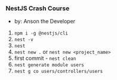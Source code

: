 ### NestJS Crash Course
- by: Anson the Developer

1. `npm i -g @nestjs/cli`
2. `nest -v`
3. `nest`
4. `nest new .` or `nest new <project_name>`
5. first commit  - `nest clean`
6. `nest generate module users`
7. `nest g co users/controllers/users`
